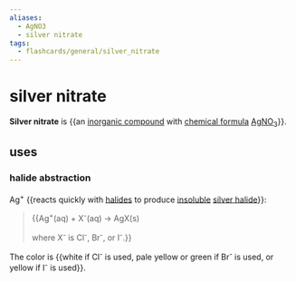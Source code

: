 ```yaml
---
aliases:
  - AgNO3
  - silver nitrate
tags:
  - flashcards/general/silver_nitrate
---
```


# silver nitrate

__Silver nitrate__ is {{an [inorganic compound](inorganic%20compound.md) with [chemical formula](chemical%20formula.md) [Ag](silver.md)[NO<sub>3</sub>](nitrate.md)}}. <!--SR:!2024-05-14,312,330-->

## uses

### halide abstraction

Ag<sup>+</sup> {{reacts quickly with [halides](halide.md) to produce [insoluble](solubility.md) [silver halide](silver%20halide.md)}}: <!--SR:!2023-12-08,159,270-->

> {{Ag<sup>+</sup>(aq) + X<sup>-</sup>(aq) → AgX(s)
> 
> where X<sup>-</sup> is Cl<sup>-</sup>, Br<sup>-</sup>, or I<sup>-</sup>.}}

The color is {{white if Cl<sup>-</sup> is used, pale yellow or green if Br<sup>-</sup> is used, or yellow if I<sup>-</sup> is used}}. <!--SR:!2023-11-17,63,190-->
